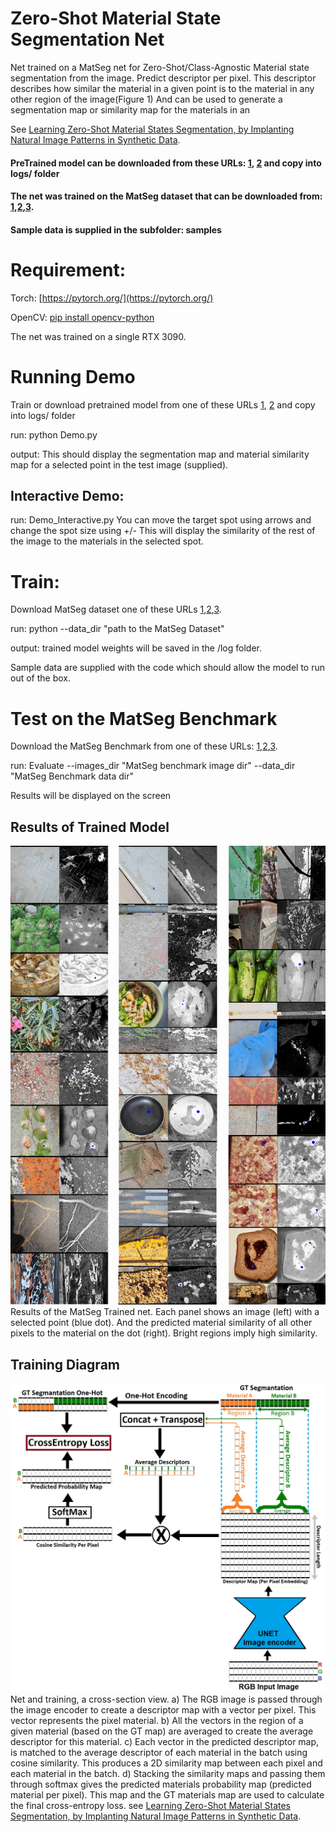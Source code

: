 # Zero-Shot Material State Segmentation Net
Net trained on a MatSeg net for Zero-Shot/Class-Agnostic Material state segmentation from the image.
Predict descriptor per pixel. This descriptor describes how similar the material in a given point is to the material in any other region of the image(Figure 1)
And can be used to generate a segmentation map or similarity map for the materials in an

See [Learning Zero-Shot Material States Segmentation,
by Implanting Natural Image Patterns in Synthetic Data](https://arxiv.org/pdf/2403.03309.pdf).

#### PreTrained model can be downloaded from these URLs: [1](https://e.pcloud.link/publink/show?code=XZlkH9ZVr34Vk4oV9LQGkseAyMJXpbRDui7), [2](https://icedrive.net/s/b75b61y8VSagutiYi1FZQSQhQVtZ) and copy into logs/ folder
#### The net was trained on the MatSeg dataset that can be downloaded from: [1](https://e.pcloud.link/publink/show?code=kZHCcnZOfzqInb3anSl7xzFBoqCDmkr2JKV),[2](https://icedrive.net/s/SBb3g9WzQ5wZuxX9892Z3R4bW8jw),[3](https://zenodo.org/records/10801191).
#### Sample data is supplied in the subfolder: samples
 



# Requirement:

Torch: [https://pytorch.org/](https://pytorch.org/)

OpenCV: [pip install opencv-python](https://pytorch.org/)

The net was trained on a single RTX 3090.

# Running Demo
Train or download pretrained model  from one of these URLs [1](https://e.pcloud.link/publink/show?code=XZlkH9ZVr34Vk4oV9LQGkseAyMJXpbRDui7), [2](https://icedrive.net/s/b75b61y8VSagutiYi1FZQSQhQVtZ) and copy into logs/ folder

run: python Demo.py

output: This should display the segmentation map and material similarity map for a selected point in the test image (supplied).

## Interactive Demo:
run: Demo_Interactive.py
You can move the target spot using arrows and change the spot size using +/- 
This will display the similarity of the rest of the image to the materials in the selected spot.

# Train:
Download MatSeg dataset one of these URLs [1](https://e.pcloud.link/publink/show?code=kZHCcnZOfzqInb3anSl7xzFBoqCDmkr2JKV),[2](https://icedrive.net/s/SBb3g9WzQ5wZuxX9892Z3R4bW8jw),[3](https://zenodo.org/records/10801191).

run: python --data_dir "path to the MatSeg Dataset"

output: trained model weights will be saved in the /log folder.

Sample data are supplied with the code which should allow the model to run out of the box.

# Test on the MatSeg Benchmark
Download the MatSeg Benchmark from one of these URLs: [1](https://icedrive.net/s/NtbARDSx6WtSN748Z7kix8ZXZtSu),[2](https://e.pcloud.link/publink/show?code=XZDsGnZ3ERMX76L5dYLzfnPTch8fYRtlRXV),[3](https://zenodo.org/records/10801191).

run: Evaluate --images_dir "MatSeg benchmark image dir" --data_dir "MatSeg Benchmark data dir"

Results will be displayed on the screen

## Results of Trained Model

![](Figure1.jpg)
Results of the MatSeg Trained net. Each panel shows an image (left)
with a selected point (blue dot). And the predicted material similarity of all other pixels to the material on the
dot (right). Bright regions imply high similarity.

## Training Diagram

![](Figure2.jpg)
Net and training, a cross-section view. a) The RGB image is passed through the image encoder to
create a descriptor map with a vector per pixel. This vector represents the pixel material. b) All the vectors in
the region of a given material (based on the GT map) are averaged to create the average descriptor for this
material. c) Each vector in the predicted descriptor map, is matched to the average descriptor of
each material in the batch using cosine similarity. This produces a 2D similarity map between each pixel and
each material in the batch. d) Stacking the similarity maps and passing them through softmax gives the
predicted materials probability map (predicted material per pixel). This map and the GT materials map are
used to calculate the final cross-entropy loss.
see [Learning Zero-Shot Material States Segmentation,
by Implanting Natural Image Patterns in Synthetic Data](https://arxiv.org/pdf/2403.03309.pdf).














